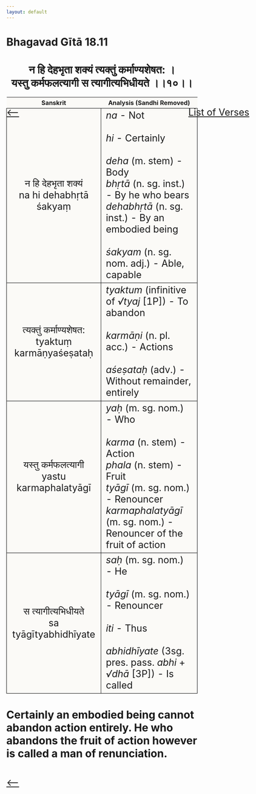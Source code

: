 ```yaml
---
layout: default
---
```

<!---
Text can be **bold**, _italic_, or ~~strikethrough~~.

[Link to another page](./another-page.html)

There should be whitespace between paragraphs.

There should be whitespace between paragraphs. We recommend including a README, or a file with information about your project.
--->

# Bhagavad Gītā 18.11

<style>
table {
  border-collapse: collapse;
  border-style: hidden;
}
th {
  background: #FBFAF7;
}
td {
  font-size: 25px;
  background: #FBFAF7;
  border: 1px solid black;
}
div.move {
  font-size: 25px;
}
</style>

<h1 style="text-align:center">
न हि देहभृता शक्यं त्यक्तुं कर्माण्यशेषत: । <br>
यस्तु कर्मफलत्यागी स त्यागीत्यभिधीयते ।।१०।।
</h1>
<div class="move" style="position:relative;min-width:960px">
 <p style="position: absolute;left:480px;top:0"><a href="./ch18.html">List of Verses</a></p>
</div>
<div class="move" style="position:relative;min-width:960px">
 <p style="position: absolute;left:0;top:0"><a href="./v18-10.html">⟵</a></p>
</div>
<div class="move" style="position:relative;min-width:960px">
 <p style="position: absolute;right:0;top:0"><a href="./v18-12.html">⟶</a></p>
</div>

| Sanskrit | Analysis (Sandhi Removed) |
|:-:|-|
| न हि देहभृता शक्यं<br>na hi dehabhṛtā śakyaṃ | <em>na</em> - Not<br><br><em>hi</em> - Certainly<br><br><em>deha</em> (m. stem) - Body<br><em>bhṛtā</em> (n. sg. inst.) - By he who bears<br><em>dehabhṛtā</em> (n. sg. inst.) - By an embodied being<br><br><em>śakyam</em> (n. sg. nom. adj.) - Able, capable |
|   त्यक्तुं कर्माण्यशेषत:<br>tyaktuṃ karmāṇyaśeṣataḥ  | <em>tyaktum</em> (infinitive of <em>√tyaj</em> [1P]) - To abandon  <br><br><em>karmāṇi</em> (n. pl. acc.) - Actions<br><br><em>aśeṣataḥ</em> (adv.) - Without remainder, entirely  |
| यस्तु कर्मफलत्यागी<br>yastu karmaphalatyāgī | <em>yaḥ</em> (m. sg. nom.) - Who<br><br><em>karma</em> (n. stem) - Action<br><em>phala</em> (n. stem) - Fruit<br><em>tyāgī</em> (m. sg. nom.) - Renouncer<br><em>karmaphalatyāgī</em> (m. sg. nom.) - Renouncer of the fruit of action  |
| स त्यागीत्यभिधीयते<br>sa tyāgītyabhidhīyate | <em>saḥ</em> (m. sg. nom.) - He<br><br><em>tyāgī</em> (m. sg. nom.) - Renouncer<br><br><em>iti</em> - Thus<br><br><em>abhidhīyate</em> (3sg. pres. pass. <em>abhi</em> + <em>√dhā</em> [3P]) - Is called |

<h1>
Certainly an embodied being cannot abandon action entirely.
He who abandons the fruit of action however is called a man of renunciation. 
</h1>
<div class="move" style="position:relative;min-width:960px">
 <p style="position: absolute;left:0;top:0"><a href="./v18-10.html">⟵</a></p>
</div>
<div class="move" style="position:relative;min-width:960px">
 <p style="position: absolute;right:0;top:0"><a href="./v18-12.html">⟶</a></p>
</div>
